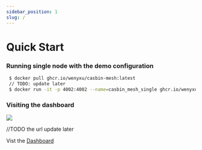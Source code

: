 ```yaml
---
sidebar_position: 1
slug: /
---
```


# Quick Start

### Running single node with the demo configuration

```bash
 $ docker pull ghcr.io/wenyxu/casbin-mesh:latest
 // TODO: update later
 $ docker run -it -p 4002:4002 --name=casbin_mesh_single ghcr.io/wenyxu/casbin-mesh:latest
```

### Visiting the dashboard

![](/img/preview.png)

//TODO the url update later

Vist the [Dashboard](https://dashboard.terminal.im)
